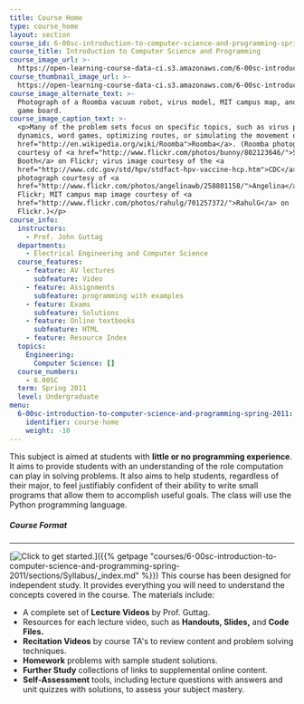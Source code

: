 ```yaml
---
title: Course Home
type: course_home
layout: section
course_id: 6-00sc-introduction-to-computer-science-and-programming-spring-2011
course_title: Introduction to Computer Science and Programming
course_image_url: >-
  https://open-learning-course-data-ci.s3.amazonaws.com/6-00sc-introduction-to-computer-science-and-programming-spring-2011/150f1db23890c18ca7b3bdea6d64be88_6-00scf11.jpg
course_thumbnail_image_url: >-
  https://open-learning-course-data-ci.s3.amazonaws.com/6-00sc-introduction-to-computer-science-and-programming-spring-2011/8f5a9bdc32870b1d41e6bf4482f14274_6-00scf11-th.jpg
course_image_alternate_text: >-
  Photograph of a Roomba vacuum robot, virus model, MIT campus map, and Boggle
  game board.
course_image_caption_text: >-
  <p>Many of the problem sets focus on specific topics, such as virus population
  dynamics, word games, optimizing routes, or simulating the movement of a <a
  href="http://en.wikipedia.org/wiki/Roomba">Roomba</a>. (Roomba photograph
  courtesy of <a href="http://www.flickr.com/photos/bunny/802123646/">Stephanie
  Booth</a> on Flickr; virus image courtesy of the <a
  href="http://www.cdc.gov/std/hpv/stdfact-hpv-vaccine-hcp.htm">CDC</a>; Boggle
  photograph courtesy of <a
  href="http://www.flickr.com/photos/angelinawb/258801158/">Angelina</a> on
  Flickr; MIT campus map image courtesy of <a
  href="http://www.flickr.com/photos/rahulg/701257372/">RahulG</a> on
  Flickr.)</p>
course_info:
  instructors:
    - Prof. John Guttag
  departments:
    - Electrical Engineering and Computer Science
  course_features:
    - feature: AV lectures
      subfeature: Video
    - feature: Assignments
      subfeature: programming with examples
    - feature: Exams
      subfeature: Solutions
    - feature: Online textbooks
      subfeature: HTML
    - feature: Resource Index
  topics:
    Engineering:
      Computer Science: []
  course_numbers:
    - 6.00SC
  term: Spring 2011
  level: Undergraduate
menu:
  6-00sc-introduction-to-computer-science-and-programming-spring-2011:
    identifier: course-home
    weight: -10
---
```

This subject is aimed at students with **little or no programming experience**. It aims to provide students with an understanding of the role computation can play in solving problems. It also aims to help students, regardless of their major, to feel justifiably confident of their ability to write small programs that allow them to accomplish useful goals. The class will use the Python programming language.
##### Course Format

* * *

[![Click to get started.](/images/button_start.png)]({{% getpage "courses/6-00sc-introduction-to-computer-science-and-programming-spring-2011/sections/Syllabus/_index.md" %}}) This course has been designed for independent study. It provides everything you will need to understand the concepts covered in the course. The materials include:

*   A complete set of **Lecture Videos** by Prof. Guttag.
*   Resources for each lecture video, such as **Handouts, Slides,** and **Code Files.**
*   **Recitation Videos** by course TA's to review content and problem solving techniques.
*   **Homework** problems with sample student solutions.
*   **Further Study** collections of links to supplemental online content.
*   **Self-Assessment** tools, including lecture questions with answers and unit quizzes with solutions, to assess your subject mastery.